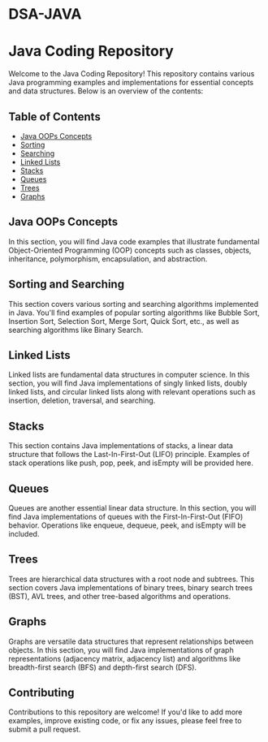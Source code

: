 # DSA-JAVA

# Java Coding Repository

Welcome to the Java Coding Repository! This repository contains various Java programming examples and implementations for essential concepts and data structures. Below is an overview of the contents:

## Table of Contents
- [Java OOPs Concepts](#Oops)
- [Sorting](#sorting-and-searching)
- [Searching](#Searching)
- [Linked Lists](#linked-lists)
- [Stacks](#stacks)
- [Queues](#queues)
- [Trees](#trees)
- [Graphs](#graphs)

## Java OOPs Concepts
In this section, you will find Java code examples that illustrate fundamental Object-Oriented Programming (OOP) concepts such as classes, objects, inheritance, polymorphism, encapsulation, and abstraction.

<!-- Add code examples or links to files in the repository -->

## Sorting and Searching
This section covers various sorting and searching algorithms implemented in Java. You'll find examples of popular sorting algorithms like Bubble Sort, Insertion Sort, Selection Sort, Merge Sort, Quick Sort, etc., as well as searching algorithms like Binary Search.

<!-- Add code examples or links to files in the repository -->

## Linked Lists
Linked lists are fundamental data structures in computer science. In this section, you will find Java implementations of singly linked lists, doubly linked lists, and circular linked lists along with relevant operations such as insertion, deletion, traversal, and searching.

<!-- Add code examples or links to files in the repository -->

## Stacks
This section contains Java implementations of stacks, a linear data structure that follows the Last-In-First-Out (LIFO) principle. Examples of stack operations like push, pop, peek, and isEmpty will be provided here.

<!-- Add code examples or links to files in the repository -->

## Queues
Queues are another essential linear data structure. In this section, you will find Java implementations of queues with the First-In-First-Out (FIFO) behavior. Operations like enqueue, dequeue, peek, and isEmpty will be included.

<!-- Add code examples or links to files in the repository -->

## Trees
Trees are hierarchical data structures with a root node and subtrees. This section covers Java implementations of binary trees, binary search trees (BST), AVL trees, and other tree-based algorithms and operations.

<!-- Add code examples or links to files in the repository -->

## Graphs
Graphs are versatile data structures that represent relationships between objects. In this section, you will find Java implementations of graph representations (adjacency matrix, adjacency list) and algorithms like breadth-first search (BFS) and depth-first search (DFS).

<!-- Add code examples or links to files in the repository -->

## Contributing
Contributions to this repository are welcome! If you'd like to add more examples, improve existing code, or fix any issues, please feel free to submit a pull request.


